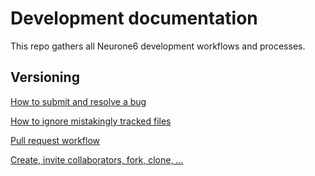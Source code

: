# Development documentation

This repo gathers all Neurone6 development workflows and processes.

## Versioning

[How to submit and resolve a bug](https://github.com/neurone6/devdoc/blob/master/versioning/bug_submit_and_resolve.md)

[How to ignore mistakingly tracked files](https://github.com/neurone6/devdoc/blob/master/versioning/ignore_mistakingly_tracked_files.md)

[Pull request workflow](https://github.com/neurone6/devdoc/blob/master/versioning/pull_request_worflow.md)

[Create, invite collaborators, fork, clone, ...](https://github.com/neurone6/devdoc/blob/master/versioning/repo_mngt.md)
